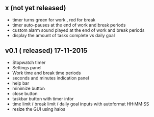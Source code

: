 


x (not yet released)
----------

* timer turns green for work , red for break
* timer auto-pauses at the end of work and break periods
* custom alarm sound played at the end of work and break periods
* display the amount of tasks complete vs daily goal



v0.1 ( released)  17-11-2015
----------

* Stopwatch timer
* Settings panel
* Work time and break time periods
* seconds and minutes indication panel
* help bar
* minimize button
* close button
* taskbar button with timer infor
* time limit / break limit / daily goal inputs with autoformat HH:MM:SS
* resize the GUI using halos
